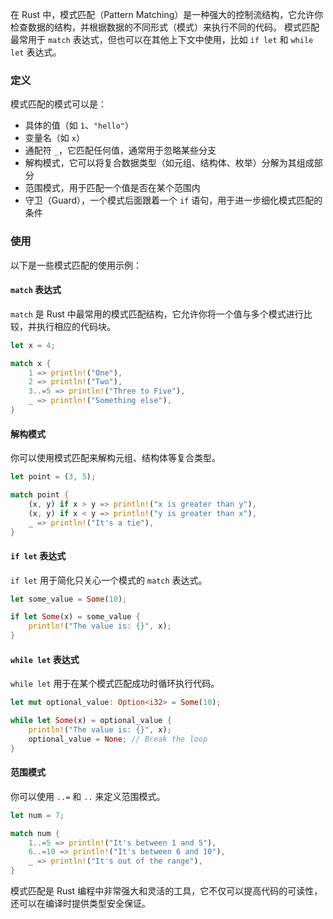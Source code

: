 在 Rust 中，模式匹配（Pattern Matching）是一种强大的控制流结构，它允许你检查数据的结构，并根据数据的不同形式（模式）来执行不同的代码。
模式匹配最常用于 `match` 表达式，但也可以在其他上下文中使用，比如 `if let` 和 `while let` 表达式。

### 定义
模式匹配的模式可以是：

- 具体的值（如 `1`、`"hello"`）
- 变量名（如 `x`）
- 通配符 `_`，它匹配任何值，通常用于忽略某些分支
- 解构模式，它可以将复合数据类型（如元组、结构体、枚举）分解为其组成部分
- 范围模式，用于匹配一个值是否在某个范围内
- 守卫（Guard），一个模式后面跟着一个 `if` 语句，用于进一步细化模式匹配的条件

### 使用
以下是一些模式匹配的使用示例：

#### `match` 表达式
`match` 是 Rust 中最常用的模式匹配结构，它允许你将一个值与多个模式进行比较，并执行相应的代码块。

```rust
let x = 4;

match x {
    1 => println!("One"),
    2 => println!("Two"),
    3..=5 => println!("Three to Five"),
    _ => println!("Something else"),
}
```

#### 解构模式
你可以使用模式匹配来解构元组、结构体等复合类型。

```rust
let point = (3, 5);

match point {
    (x, y) if x > y => println!("x is greater than y"),
    (x, y) if x < y => println!("y is greater than x"),
    _ => println!("It's a tie"),
}
```

#### `if let` 表达式
`if let` 用于简化只关心一个模式的 `match` 表达式。

```rust
let some_value = Some(10);

if let Some(x) = some_value {
    println!("The value is: {}", x);
}
```

#### `while let` 表达式
`while let` 用于在某个模式匹配成功时循环执行代码。

```rust
let mut optional_value: Option<i32> = Some(10);

while let Some(x) = optional_value {
    println!("The value is: {}", x);
    optional_value = None; // Break the loop
}
```

#### 范围模式
你可以使用 `..=` 和 `..` 来定义范围模式。

```rust
let num = 7;

match num {
    1..=5 => println!("It's between 1 and 5"),
    6..=10 => println!("It's between 6 and 10"),
    _ => println!("It's out of the range"),
}
```

模式匹配是 Rust 编程中非常强大和灵活的工具，它不仅可以提高代码的可读性，还可以在编译时提供类型安全保证。
